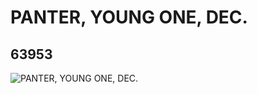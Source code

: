 # PANTER, YOUNG ONE, DEC.
## 63953
![PANTER, YOUNG ONE, DEC.](https://lc-www-live-s.legocdn.com/media/bricks/5/2/4532094.jpg)